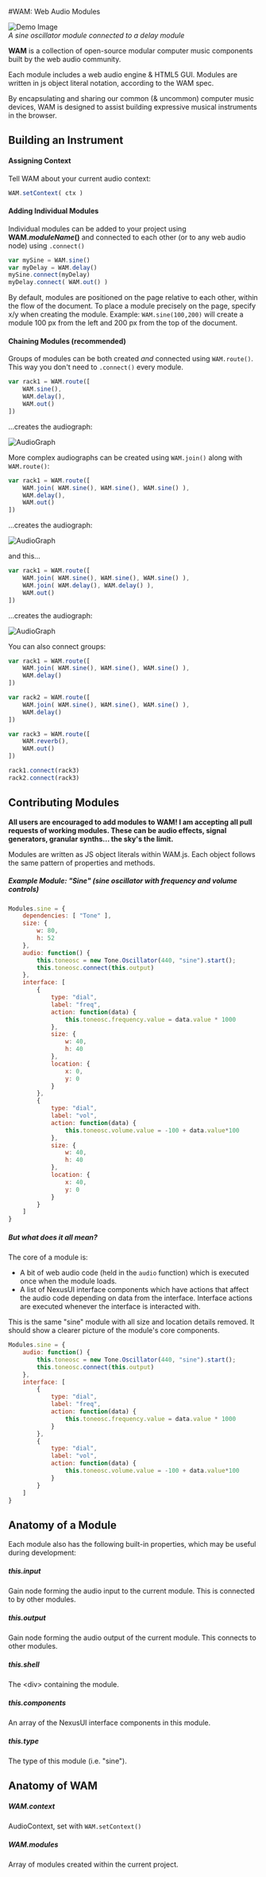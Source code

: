 #WAM: Web Audio Modules

![Demo Image](images/demo.png)
<br>*A sine oscillator module connected to a delay module*

**WAM** is a collection of open-source modular computer music components built by the web audio community.

Each module includes a web audio engine & HTML5 GUI. Modules are written in js object literal notation, according to the WAM spec.

By encapsulating and sharing our common (& uncommon) computer music devices, WAM is designed to assist building expressive musical instruments in the browser.


## Building an Instrument

#### Assigning Context

Tell WAM about your current audio context: 

```js
WAM.setContext( ctx )
```



#### Adding Individual Modules

Individual modules can be added to your project using **WAM.*moduleName*()** and connected to each other (or to any web audio node) using `.connect()`

```js
var mySine = WAM.sine()
var myDelay = WAM.delay()
mySine.connect(myDelay)
myDelay.connect( WAM.out() )
```

By default, modules are positioned on the page relative to each other, within the flow of the document. To place a module precisely on the page, specify x/y when creating the module. Example: `WAM.sine(100,200)` will create a module 100 px from the left and 200 px from the top of the document.

#### Chaining Modules (recommended)

Groups of modules can be both created *and* connected using `WAM.route()`. This way you don't need to `.connect()` every module.

```js
var rack1 = WAM.route([
	WAM.sine(),
	WAM.delay(),
	WAM.out()
])
```

...creates the audiograph:

![AudioGraph](images/graph1.png)

More complex audiographs can be created using `WAM.join()` along with `WAM.route()`:

```js
var rack1 = WAM.route([
	WAM.join( WAM.sine(), WAM.sine(), WAM.sine() ),
	WAM.delay(),
	WAM.out()
])
```

...creates the audiograph:

![AudioGraph](images/graph2.png)

and this...

```js
var rack1 = WAM.route([
	WAM.join( WAM.sine(), WAM.sine(), WAM.sine() ),
	WAM.join( WAM.delay(), WAM.delay() ),
	WAM.out()
])
```

...creates the audiograph:

![AudioGraph](images/graph3.png)

You can also connect groups:

```js
var rack1 = WAM.route([
	WAM.join( WAM.sine(), WAM.sine(), WAM.sine() ),
	WAM.delay()
])

var rack2 = WAM.route([
	WAM.join( WAM.sine(), WAM.sine(), WAM.sine() ),
	WAM.delay()
])

var rack3 = WAM.route([
	WAM.reverb(),
	WAM.out()
])

rack1.connect(rack3)
rack2.connect(rack3)
```


## Contributing Modules

**All users are encouraged to add modules to WAM! I am accepting all pull requests of working modules. These can be audio effects, signal generators, granular synths... the sky's the limit.** 

Modules are written as JS object literals within WAM.js. Each object follows the same pattern of properties and methods.

##### Example Module: "Sine" (sine oscillator with frequency and volume controls)

```js
Modules.sine = { 
	dependencies: [ "Tone" ],
	size: {
		w: 80,
		h: 52
	},
	audio: function() {
		this.toneosc = new Tone.Oscillator(440, "sine").start();
		this.toneosc.connect(this.output)
	},
	interface: [
		{
			type: "dial",
			label: "freq",
			action: function(data) {
				this.toneosc.frequency.value = data.value * 1000
			},
			size: {
				w: 40,
				h: 40
			},
			location: {
				x: 0,
				y: 0
			}
		},
		{
			type: "dial",
			label: "vol",
			action: function(data) {
				this.toneosc.volume.value = -100 + data.value*100
			},
			size: {
				w: 40,
				h: 40
			},
			location: {
				x: 40,
				y: 0
			}
		}
	]
}
```

##### But what does it all mean?

The core of a module is:

- A bit of web audio code (held in the `audio` function) which is executed once when the module loads.
- A list of NexusUI interface components which have actions that affect the audio code depending on data from the interface. Interface actions are executed whenever the interface is interacted with.

This is the same "sine" module with all size and location details removed. It should show a clearer picture of the module's core components.

```js
Modules.sine = { 
	audio: function() {
		this.toneosc = new Tone.Oscillator(440, "sine").start();
		this.toneosc.connect(this.output)
	},
	interface: [
		{
			type: "dial",
			label: "freq",
			action: function(data) {
				this.toneosc.frequency.value = data.value * 1000
			}
		},
		{
			type: "dial",
			label: "vol",
			action: function(data) {
				this.toneosc.volume.value = -100 + data.value*100
			}
		}
	]
}
```


## Anatomy of a Module

Each module also has the following built-in properties, which may be useful during development:

##### this.input

Gain node forming the audio input to the current module. This is connected to by other modules.

##### this.output

Gain node forming the audio output of the current module. This connects to other modules.

##### this.shell

The &lt;div&gt; containing the module.

##### this.components

An array of the NexusUI interface components in this module.

##### this.type

The type of this module (i.e. "sine").


## Anatomy of WAM


##### WAM.context

AudioContext, set with `WAM.setContext()`

##### WAM.modules

Array of modules created within the current project.


